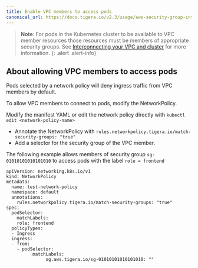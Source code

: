 ```yaml
---
title: Enable VPC members to access pods
canonical_url: https://docs.tigera.io/v2.3/usage/aws-security-group-integration/vpc-member-access
---
```


> **Note**: For pods in the Kubernetes cluster to be available to VPC member resources those
> resources must be members of appropriate security groups.  See
> [Interconnecting your VPC and cluster](/{{page.version}}/security/aws-security-group-integration/interconnection)
> for more information.
{: .alert .alert-info}

## About allowing VPC members to access pods

Pods selected by a network policy will deny ingress traffic from VPC members by default.

To allow VPC members to connect to pods, modify the NetworkPolicy.

Modify the manifest YAML or edit the network policy directly with  `kubectl edit <network-policy-name>`

 - Annotate the NetworkPolicy with `rules.networkpolicy.tigera.io/match-security-groups: "true"`
 - Add a selector for the security group of the VPC member.

The following  example allows members of security group `sg-01010101010101010` to access pods with the label `role = frontend`


````
apiVersion: networking.k8s.io/v1
kind: NetworkPolicy
metadata:
  name: test-network-policy
  namespace: default
  annotations:
    rules.networkpolicy.tigera.io/match-security-groups: "true"
spec:
  podSelector:
    matchLabels:
    role: frontend
  policyTypes:
  - Ingress
  ingress:
  - from:
    - podSelector:
          matchLabels:
               sg.aws.tigera.io/sg-01010101010101010: ""
````


